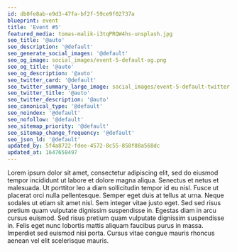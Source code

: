 ```yaml
---
id: db0fe8ab-e9d3-47fa-bf2f-59ce9f02737a
blueprint: event
title: 'Event #5'
featured_media: tomas-malik-i3tqPRQW4hs-unsplash.jpg
seo_title: '@auto'
seo_description: '@default'
seo_generate_social_images: '@default'
seo_og_image: social_images/event-5-default-og.png
seo_og_title: '@auto'
seo_og_description: '@auto'
seo_twitter_card: '@default'
seo_twitter_summary_large_image: social_images/event-5-default-twitter.png
seo_twitter_title: '@auto'
seo_twitter_description: '@auto'
seo_canonical_type: '@default'
seo_noindex: '@default'
seo_nofollow: '@default'
seo_sitemap_priority: '@default'
seo_sitemap_change_frequency: '@default'
seo_json_ld: '@default'
updated_by: 5f4a8722-fdee-4572-8c55-858f88a568dc
updated_at: 1647658497
---
```

Lorem ipsum dolor sit amet, consectetur adipiscing elit, sed do eiusmod tempor incididunt ut labore et dolore magna aliqua. Senectus et netus et malesuada. Ut porttitor leo a diam sollicitudin tempor id eu nisl. Fusce ut placerat orci nulla pellentesque. Semper eget duis at tellus at urna. Neque sodales ut etiam sit amet nisl. Sem integer vitae justo eget. Sed sed risus pretium quam vulputate dignissim suspendisse in. Egestas diam in arcu cursus euismod. Sed risus pretium quam vulputate dignissim suspendisse in. Felis eget nunc lobortis mattis aliquam faucibus purus in massa. Imperdiet sed euismod nisi porta. Cursus vitae congue mauris rhoncus aenean vel elit scelerisque mauris.